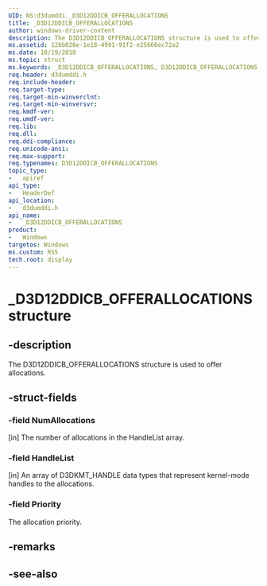 ```yaml
---
UID: NS:d3dumddi._D3D12DDICB_OFFERALLOCATIONS
title: _D3D12DDICB_OFFERALLOCATIONS
author: windows-driver-content
description: The D3D12DDICB_OFFERALLOCATIONS structure is used to offer allocations.
ms.assetid: 126b026e-1e18-4991-91f2-e25666ec72a2
ms.date: 10/19/2018
ms.topic: struct
ms.keywords: _D3D12DDICB_OFFERALLOCATIONS, D3D12DDICB_OFFERALLOCATIONS, 
req.header: d3dumddi.h
req.include-header:
req.target-type:
req.target-min-winverclnt:
req.target-min-winversvr:
req.kmdf-ver:
req.umdf-ver:
req.lib:
req.dll:
req.ddi-compliance:
req.unicode-ansi:
req.max-support:
req.typenames: D3D12DDICB_OFFERALLOCATIONS
topic_type: 
-	apiref
api_type: 
-	HeaderDef
api_location: 
-	d3dumddi.h
api_name: 
-	_D3D12DDICB_OFFERALLOCATIONS
product:
-	Windows
targetos: Windows
ms.custom: RS5
tech.root: display
---
```


# _D3D12DDICB_OFFERALLOCATIONS structure

## -description

The D3D12DDICB_OFFERALLOCATIONS structure is used to offer allocations.

## -struct-fields

### -field NumAllocations

[in] The number of allocations in the HandleList array.

### -field HandleList

[in] An array of D3DKMT_HANDLE data types that represent kernel-mode handles to the allocations.

### -field Priority

The allocation priority.

## -remarks

## -see-also
